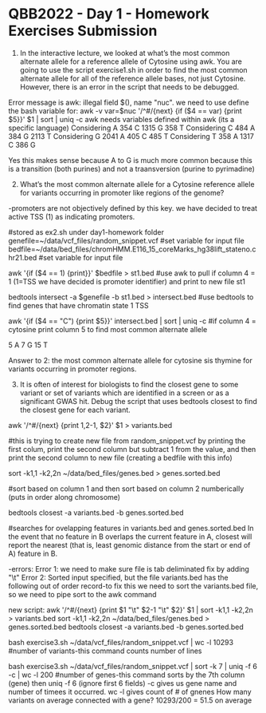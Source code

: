 # QBB2022 - Day 1 - Homework Exercises Submission
1. In the interactive lecture, we looked at what’s the most common alternate allele for a reference allele of Cytosine using awk. You are going to use the script exercise1.sh in order to find the most common alternate allele for all of the reference allele bases, not just Cytosine. However, there is an error in the script that needs to be debugged.

Error message is awk: illegal field $(), name "nuc". 
we need to use define the bash variable for: awk -v var=$nuc '/^#/{next} {if ($4 == var) {print $5}}' $1 | sort | uniq -c
awk needs variables defined within awk (its a specific language)
Considering  A
 354 C
1315 G
 358 T
Considering  C
 484 A
 384 G
2113 T
Considering  G
2041 A
 405 C
 485 T
Considering  T
 358 A
1317 C
 386 G
 
 Yes this makes sense because A to G is much more common because this is a transition (both purines) and not a traansversion (purine to pyrimadine)
 
 2. What’s the most common alternate allele for a Cytosine reference allele for variants occurring in promoter like regions of the genome? 

 -promoters are not objectively defined by this key. we have decided to treat active TSS (1) as indicating promoters.
 
 
  #stored as ex2.sh under day1-homework folder
 genefile=~/data/vcf_files/random_snippet.vcf #set variable for input file
 bedfile=~/data/bed_files/chromHMM.E116_15_coreMarks_hg38lift_stateno.chr21.bed #set variable for input file

 awk '{if ($4 == 1) {print}}' $bedfile > st1.bed #use awk to pull if column 4 = 1 (1=TSS we have decided is promoter identifier) and print to new file st1

 bedtools intersect -a $genefile -b st1.bed > intersect.bed #use bedtools to find genes that have chromatin state 1 TSS

 awk '{if ($4 == "C") {print $5}}' intersect.bed | sort | uniq -c #if column 4 = cytosine print column 5 to find most common alternate allele
 
 5 A
 7 G
 15 T
 
 Answer to 2: the most common alternate allele for cytosine sis thymine for variants occurring in promoter regions.
 
 3. It is often of interest for biologists to find the closest gene to some variant or set of variants which are identified in a screen or as a significant GWAS hit. Debug the script that uses bedtools closest to find the closest gene for each variant.
 
 awk '/^#/{next} {print $1,$2-1, $2}' $1 > variants.bed 
 
 #this is trying to create new file from random_snippet.vcf by printing  the first colum, print the second column but subtract 1 from the value, and then print the second column to new file (creating a bedfile with this info)
 
 sort -k1,1 -k2,2n ~/data/bed_files/genes.bed > genes.sorted.bed 
 
 #sort based on column 1 and then sort based on column 2 numberically (puts in order along chromosome)
 
 bedtools closest -a variants.bed -b genes.sorted.bed 
 
 #searches for ovelapping features in variants.bed and genes.sorted.bed In the event that no feature in B overlaps the current feature in A, closest will report the nearest (that is, least genomic distance from the start or end of A) feature in B.
 
 -errors: 
 Error 1: we need to make sure file is tab deliminated fix by adding "\t"
 Error 2: Sorted input specified, but the file variants.bed has the following out of order record-to fix this we need to sort the variants.bed file, so we need to pipe sort to the awk command 
 
new script: 
awk '/^#/{next} {print $1 "\t" $2-1 "\t" $2}' $1 | sort -k1,1 -k2,2n > variants.bed
sort -k1,1 -k2,2n ~/data/bed_files/genes.bed > genes.sorted.bed
bedtools closest -a variants.bed -b genes.sorted.bed
 
bash exercise3.sh ~/data/vcf_files/random_snippet.vcf |  wc -l
    10293 
	#number of variants-this command  counts number of lines
 
bash exercise3.sh ~/data/vcf_files/random_snippet.vcf |  sort -k 7 | uniq -f 6 -c | wc -l
	  200
 #number of genes-this command sorts by the 7th column (gene) then uniq -f 6 (ignore first 6 fields) -c gives us gene name and number of timees it occurred. wc -l gives count of # of gnenes
How many variants on average connected with a gene?
10293/200 = 51.5 on average
 
